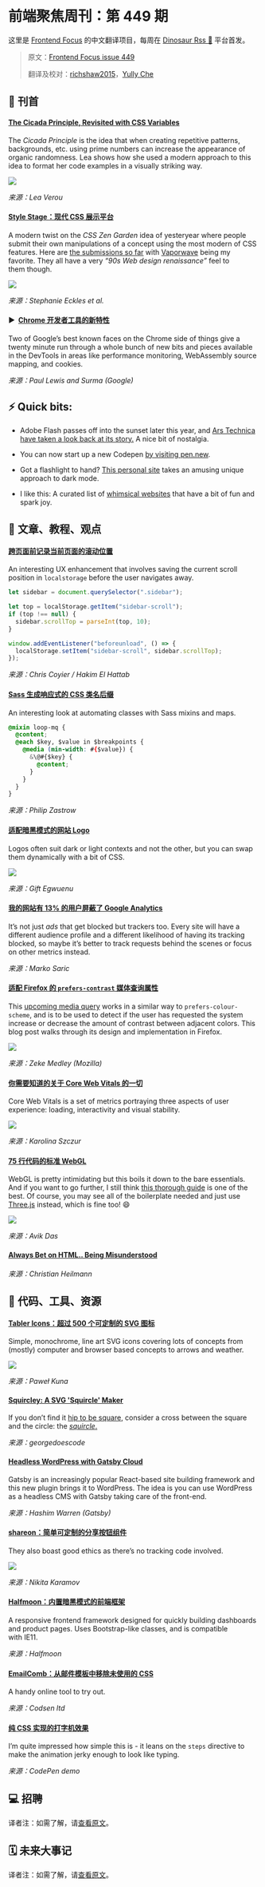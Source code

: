 # 前端聚焦周刊：第 449 期

这里是 [Frontend Focus](https://frontendfoc.us/latest) 的中文翻译项目，每周在 [Dinosaur Rss 🦕](https://dinorss.org/?fef) 平台首发。

> 原文：[Frontend Focus issue 449](https://frontendfoc.us/issues/449)
> 
> 翻译及校对：[richshaw2015](https://github.com/richshaw2015)，[Yully Che](https://github.com/chechebecomestrong)

## 🚀 刊首

#### [The Cicada Principle, Revisited with CSS Variables](https://frontendfoc.us/link/91793/rss "lea.verou.me")

The _Cicada Principle_ is the idea that when creating repetitive patterns, backgrounds, etc. using prime numbers can increase the appearance of organic randomness. Lea shows how she used a modern approach to this idea to format her code examples in a visually striking way.

[![](https://res.cloudinary.com/cpress/image/upload/w_1280,e_sharpen:60/v1594810888/qjam08r7xrlr6tybsany.jpg)](https://frontendfoc.us/link/91793/rss)

*来源：Lea Verou*

#### [Style Stage：现代 CSS 展示平台](https://frontendfoc.us/link/91794/rss "stylestage.dev")

A modern twist on the _CSS Zen Garden_ idea of yesteryear where people submit their own manipulations of a concept using the most modern of CSS features. Here are [the submissions so far](https://frontendfoc.us/link/91795/rss) with [Vaporwave](https://frontendfoc.us/link/91796/rss) being my favorite. They all have a very _“90s Web design renaissance”_ feel to them though.

![](https://repository-images.githubusercontent.com/276970401/fb04d000-bf10-11ea-9e96-3788ae2b16f7)

*来源：Stephanie Eckles et al.*

#### ▶  [Chrome 开发者工具的新特性](https://frontendfoc.us/link/91798/rss "www.youtube.com")

Two of Google’s best known faces on the Chrome side of things give a twenty minute run through a whole bunch of new bits and pieces available in the DevTools in areas like performance monitoring, WebAssembly source mapping, and cookies.

*来源：Paul Lewis and Surma (Google)*

## ⚡️ Quick bits:

*   Adobe Flash passes off into the sunset later this year, and [Ars Technica have taken a look back at its story.](https://frontendfoc.us/link/91799/rss) A nice bit of nostalgia.

*   You can now start up a new Codepen [by visiting pen.new](https://frontendfoc.us/link/91800/rss).

*   Got a flashlight to hand? [This personal site](https://frontendfoc.us/link/91801/rss) takes an amusing unique approach to dark mode.

*   I like this: A curated list of [whimsical websites](https://frontendfoc.us/link/91802/rss) that have a bit of fun and spark joy.

## 📙 文章、教程、观点

#### [跨页面前记录当前页面的滚动位置](https://frontendfoc.us/link/91806/rss "css-tricks.com")

An interesting UX enhancement that involves saving the current scroll position in `localstorage` before the user navigates away.

```js
let sidebar = document.querySelector(".sidebar");

let top = localStorage.getItem("sidebar-scroll");
if (top !== null) {
  sidebar.scrollTop = parseInt(top, 10);
}

window.addEventListener("beforeunload", () => {
  localStorage.setItem("sidebar-scroll", sidebar.scrollTop);
});
```

*来源：Chris Coyier / Hakim El Hattab*

#### [Sass 生成响应式的 CSS 类名后缀](https://frontendfoc.us/link/91807/rss "seesparkbox.com")

An interesting look at automating classes with Sass mixins and maps.

```css
@mixin loop-mq {
  @content;
  @each $key, $value in $breakpoints {
    @media (min-width: #{$value}) {
      &\@#{$key} {
        @content;
      }
    }
  }
}
```
*来源：Philip Zastrow*

#### [适配暗黑模式的网站 Logo](https://frontendfoc.us/link/91808/rss "www.giftegwuenu.com")

Logos often suit dark or light contexts and not the other, but you can swap them dynamically with a bit of CSS.

![](https://www.giftegwuenu.com/images/uploads/untitled-design.png)

*来源：Gift Egwuenu*

#### [我的网站有 13% 的用户屏蔽了 Google Analytics](https://frontendfoc.us/link/91809/rss "markosaric.com")

It’s not just _ads_ that get blocked but trackers too. Every site will have a different audience profile and a different likelihood of having its tracking blocked, so maybe it’s better to track requests behind the scenes or focus on other metrics instead.

*来源：Marko Saric*

#### [适配 Firefox 的 `prefers-contrast` 媒体查询属性](https://frontendfoc.us/link/91810/rss "hacks.mozilla.org")

This [upcoming media query](https://frontendfoc.us/link/91811/rss) works in a similar way to `prefers-colour-scheme`, and is to be used to detect if the user has requested the system increase or decrease the amount of contrast between adjacent colors. This blog post walks through its design and implementation in Firefox.

![](https://hacks.mozilla.org/files/2020/07/image3.png)

*来源：Zeke Medley (Mozilla)*

#### [你需要知道的关于 Core Web Vitals 的一切](https://frontendfoc.us/link/91812/rss "calibreapp.com")

Core Web Vitals is a set of metrics portraying three aspects of user experience: loading, interactivity and visual stability.

![](https://calibreapp.com/_next/static/images/core-web-vitals-2000-32d107377cef0c5f512986fd6e6dcd11.png)

*来源：Karolina Szczur*

#### [75 行代码的标准 WebGL](https://frontendfoc.us/link/91813/rss "avikdas.com")

WebGL is pretty intimidating but this boils it down to the bare essentials. And if you want to go further, I still think [this thorough guide](https://frontendfoc.us/link/91814/rss) is one of the best. Of course, you may see all of the boilerplate needed and just use [Three.js](https://frontendfoc.us/link/91815/rss) instead, which is fine too! 😄

![](https://avikdas.com/assets/images/2020-07-08-barebones-webgl-in-75-lines-of-code/full-sequence-diagram.png)

*来源：Avik Das*

#### [Always Bet on HTML.. Being Misunderstood](https://frontendfoc.us/link/91816/rss "christianheilmann.com")

*来源：Christian Heilmann*

## 🔧 代码、工具、资源

#### [Tabler Icons：超过 500 个可定制的 SVG 图标](https://frontendfoc.us/link/91817/rss "tablericons.com")

Simple, monochrome, line art SVG icons covering lots of concepts from (mostly) computer and browser based concepts to arrows and weather.

[![](https://res.cloudinary.com/cpress/image/upload/w_1280,e_sharpen:60/vttdounnlssbud63twka.jpg)](https://frontendfoc.us/link/91817/rss)

*来源：Paweł Kuna*

#### [Squircley: A SVG 'Squircle' Maker](https://frontendfoc.us/link/91836/rss "squircley.app")

If you don’t find it [hip to be square](https://frontendfoc.us/link/91819/rss), consider a cross between the square and the circle: the [_squircle_.](https://frontendfoc.us/link/91831/rss)

*来源：georgedoescode*

#### [Headless WordPress with Gatsby Cloud](https://frontendfoc.us/link/91820/rss "www.gatsbyjs.org")

Gatsby is an increasingly popular React-based site building framework and this new plugin brings it to WordPress. The idea is you can use WordPress as a headless CMS with Gatsby taking care of the front-end.

*来源：Hashim Warren (Gatsby)*

#### [shareon：简单可定制的分享按钮组件](https://frontendfoc.us/link/91821/rss "shareon.js.org")

They also boast good ethics as there’s no tracking code involved.

![](https://raw.githubusercontent.com/NickKaramoff/shareon/master/docs/screen01@2x.png)

*来源：Nikita Karamov*

#### [Halfmoon：内置暗黑模式的前端框架](https://frontendfoc.us/link/91822/rss "www.gethalfmoon.com")

A responsive frontend framework designed for quickly building dashboards and product pages. Uses Bootstrap-like classes, and is compatible with IE11.

*来源：Halfmoon*

#### [EmailComb：从邮件模板中移除未使用的 CSS](https://frontendfoc.us/link/91823/rss "emailcomb.com")

A handy online tool to try out.

*来源：Codsen ltd*

#### [纯 CSS 实现的打字机效果](https://frontendfoc.us/link/91824/rss "codepen.io")

I’m quite impressed how simple this is - it leans on the `steps` directive to make the animation jerky enough to look like typing.

*来源：CodePen demo*

## 💻 招聘

译者注：如需了解，请[查看原文](https://frontendfoc.us/issues/449)。

## 🗓 未来大事记

译者注：如需了解，请[查看原文](https://frontendfoc.us/issues/449)。

